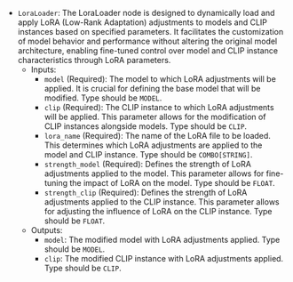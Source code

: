 - `LoraLoader`: The LoraLoader node is designed to dynamically load and apply LoRA (Low-Rank Adaptation) adjustments to models and CLIP instances based on specified parameters. It facilitates the customization of model behavior and performance without altering the original model architecture, enabling fine-tuned control over model and CLIP instance characteristics through LoRA parameters.
    - Inputs:
        - `model` (Required): The model to which LoRA adjustments will be applied. It is crucial for defining the base model that will be modified. Type should be `MODEL`.
        - `clip` (Required): The CLIP instance to which LoRA adjustments will be applied. This parameter allows for the modification of CLIP instances alongside models. Type should be `CLIP`.
        - `lora_name` (Required): The name of the LoRA file to be loaded. This determines which LoRA adjustments are applied to the model and CLIP instance. Type should be `COMBO[STRING]`.
        - `strength_model` (Required): Defines the strength of LoRA adjustments applied to the model. This parameter allows for fine-tuning the impact of LoRA on the model. Type should be `FLOAT`.
        - `strength_clip` (Required): Defines the strength of LoRA adjustments applied to the CLIP instance. This parameter allows for adjusting the influence of LoRA on the CLIP instance. Type should be `FLOAT`.
    - Outputs:
        - `model`: The modified model with LoRA adjustments applied. Type should be `MODEL`.
        - `clip`: The modified CLIP instance with LoRA adjustments applied. Type should be `CLIP`.
